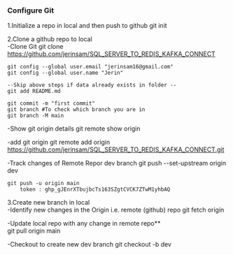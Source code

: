  
### Configure Git

1.Initialize a repo in local and then push to github
	git init

2.Clone a github repo to local  
-Clone Git
	git clone https://github.com/jerinsam/SQL_SERVER_TO_REDIS_KAFKA_CONNECT

	git config --global user.email "jerinsam16@gmail.com"
	git config --global user.name "Jerin"

	--Skip above steps if data already exists in folder --
	git add README.md

	git commit -m "first commit"
	git branch #To check which branch you are in
	git branch -M main

-Show git origin details
	git remote show origin

-add git origin
	git remote add origin https://github.com/jerinsam/SQL_SERVER_TO_REDIS_KAFKA_CONNECT.git

-Track changes of Remote Repor dev branch
	git push --set-upstream origin dev

	git push -u origin main
		token : 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

3.Create new branch in local  
-Identify new changes in the Origin i.e. remote (github) repo
	git fetch origin

-Update local repo with any change in remote repo**  
	git pull origin main

-Checkout to create new dev branch
	git checkout -b dev
